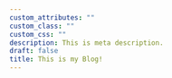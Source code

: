```yaml
---
custom_attributes: ""
custom_class: ""
custom_css: ""
description: This is meta description.
draft: false
title: This is my Blog!
---
```

